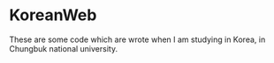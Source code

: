 # KoreanWeb
These are some code which are wrote when I am studying in Korea, in Chungbuk national university.
